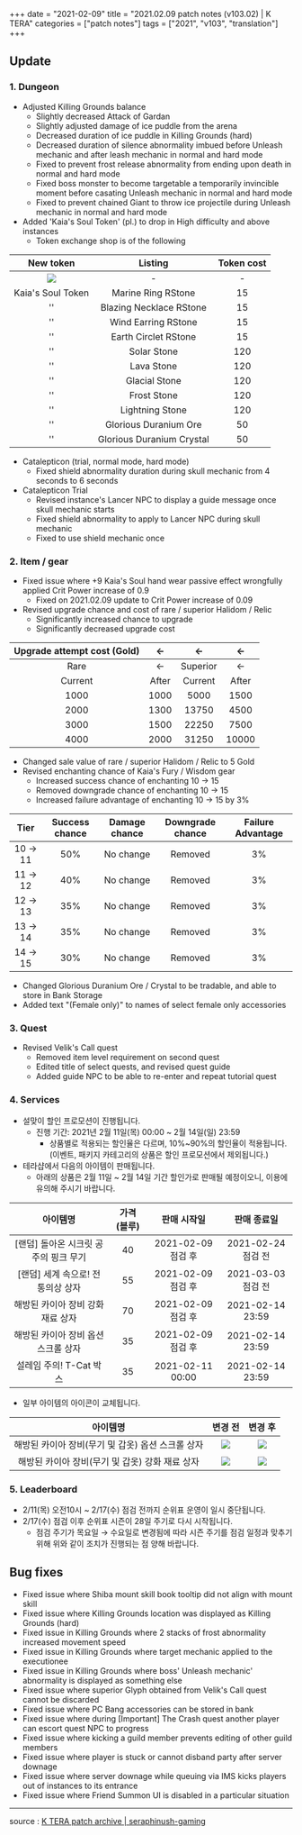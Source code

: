 +++
date = "2021-02-09"
title = "2021.02.09 patch notes (v103.02) | K TERA"
categories = ["patch notes"]
tags = ["2021", "v103", "translation"]
+++

[1]: /images/patch/v103-02_01.png
[2]: /images/patch/v103-02_02.png
[3]: /images/patch/v103-02_03.png
[4]: /images/patch/v103-02_04.png
[5]: /images/patch/v103-02_05.png

## Update

### 1. Dungeon
- Adjusted Killing Grounds balance
  - Slightly decreased Attack of Gardan
  - Slightly adjusted damage of ice puddle from the arena
  - Decreased duration of ice puddle in Killing Grounds (hard)
  - Decreased duration of silence abnormality imbued before Unleash mechanic and after leash mechanic in normal and hard mode
  - Fixed to prevent frost release abnormality from ending upon death in normal and hard mode
  - Fixed boss monster to become targetable a temporarily invincible moment before casating Unleash mechanic in normal and hard mode
  - Fixed to prevent chained Giant to throw ice projectile during Unleash mechanic in normal and hard mode
- Added 'Kaia's Soul Token' (pl.) to drop in High difficulty and above instances
  - Token exchange shop is of the following

| New token | Listing | Token cost |
| :-: | :-: | :-: |
| ![][1] | - | - |
| Kaia's Soul Token | Marine Ring RStone | 15 |
|''| Blazing Necklace RStone | 15 |
|''| Wind Earring RStone | 15 |
|''| Earth Circlet RStone | 15 |
|''| Solar Stone | 120 |
|''| Lava Stone | 120 |
|''| Glacial Stone | 120 |
|''| Frost Stone | 120 |
|''| Lightning Stone | 120 |
|''| Glorious Duranium Ore | 50 |
|''| Glorious Duranium Crystal | 50 |

- Catalepticon (trial, normal mode, hard mode)
  - Fixed shield abnormality duration during skull mechanic from 4 seconds to 6 seconds
- Catalepticon Trial
  - Revised instance's Lancer NPC to display a guide message once skull mechanic starts
  - Fixed shield abnormality to apply to Lancer NPC during skull mechanic
  - Fixed to use shield mechanic once

### 2. Item / gear
- Fixed issue where +9 Kaia's Soul hand wear passive effect wrongfully applied Crit Power increase of 0.9
  - Fixed on 2021.02.09 update to Crit Power increase of 0.09
- Revised upgrade chance and cost of rare / superior Halidom / Relic
  - Significantly increased chance to upgrade
  - Significantly decreased upgrade cost

| Upgrade attempt cost (Gold) | <- | <- | <- |
| :-: | :-: | :-: | :-: |
| Rare | <- | Superior | <- | 
| Current | After | Current | After |
| 1000 | 1000 | 5000 | 1500 |
| 2000 | 1300 | 13750 | 4500 |
| 3000 | 1500 | 22250 | 7500 |
| 4000 | 2000 | 31250 | 10000 |

- Changed sale value of rare / superior Halidom / Relic to 5 Gold
- Revised enchanting chance of Kaia's Fury / Wisdom gear
  - Increased success chance of enchanting 10 -> 15
  - Removed downgrade chance of enchanting 10 -> 15
  - Increased failure advantage of enchanting 10 -> 15 by 3%

| Tier | Success chance | Damage chance | Downgrade chance | Failure Advantage |
| :-: | :-: | :-: | :-: | :-: | 
| 10 → 11 | 50% | No change | Removed | 3% |
| 11 → 12 | 40% | No change | Removed | 3% |
| 12 → 13 | 35% | No change | Removed | 3% |
| 13 → 14 | 35% | No change | Removed | 3% |
| 14 → 15 | 30% | No change | Removed | 3% |

- Changed Glorious Duranium Ore / Crystal to be tradable, and able to store in Bank Storage
- Added text "(Female only)" to names of select female only accessories

### 3. Quest
- Revised Velik's Call quest
  - Removed item level requirement on second quest
  - Edited title of select quests, and revised quest guide
  - Added guide NPC to be able to re-enter and repeat tutorial quest

### 4. Services
- 설맞이 할인 프로모션이 진행됩니다. 
  - 진행 기간: 2021년 2월 11일(목) 00:00 ~ 2월 14일(일) 23:59
    - 상품별로 적용되는 할인율은 다르며, 10%~90%의 할인율이 적용됩니다. (이벤트, 패키지 카테고리의 상품은 할인 프로모션에서 제외됩니다.)
- 테라샵에서 다음의 아이템이 판매됩니다.
  - 아래의 상품은 2월 11일 ~ 2월 14일 기간 할인가로 판매될 예정이오니, 이용에 유의해 주시기 바랍니다.

| 아이템명 | 가격 (블루) | 판매 시작일 | 판매 종료일 |
| :-: | :-: | :-: | :-: |
| [랜덤] 돌아온 시크릿 공주의 핑크 무기 | 40 | 2021-02-09 점검 후 | 2021-02-24 점검 전 |
| [랜덤] 세계 속으로! 전통의상 상자 | 55 | 2021-02-09 점검 후 | 2021-03-03 점검 전 |
| 해방된 카이아 장비 강화 재료 상자 | 70 | 2021-02-09 점검 후 | 2021-02-14 23:59 |
| 해방된 카이아 장비 옵션 스크롤 상자 | 35 | 2021-02-09 점검 후 | 2021-02-14 23:59 |
| 설레임 주의! T-Cat 박스 | 35 | 2021-02-11 00:00 | 2021-02-14 23:59 |

- 일부 아이템의 아이콘이 교체됩니다.

| 아이템명 | 변경 전 | 변경 후 |
| :-: | :-: | :-: |
| 해방된 카이아 장비(무기 및 갑옷) 옵션 스크롤 상자 | ![][2] | ![][3] |
| 해방된 카이아 장비(무기 및 갑옷) 강화 재료 상자 | ![][4] | ![][5] |

### 5. Leaderboard
- 2/11(목) 오전10시 ~ 2/17(수) 점검 전까지 순위표 운영이 일시 중단됩니다.
- 2/17(수) 점검 이후 순위표 시즌이 28일 주기로 다시 시작됩니다.
  - 점검 주기가 목요일 → 수요일로 변경됨에 따라 시즌 주기를 점검 일정과 맞추기 위해 위와 같이 조치가 진행되는 점 양해 바랍니다.

## Bug fixes

- Fixed issue where Shiba mount skill book tooltip did not align with mount skill
- Fixed issue where Killing Grounds location was displayed as Killing Grounds (hard)
- Fixed issue in Killing Grounds where 2 stacks of frost abnormality increased movement speed
- Fixed issue in Killing Grounds where target mechanic applied to the executionee
- Fixed issue in Killing Grounds where boss' Unleash mechanic' abnormality is displayed as something else
- Fixed issue where superior Glyph obtained from Velik's Call quest cannot be discarded
- Fixed issue where PC Bang accessories can be stored in bank
- Fixed issue where during [Important] The Crash quest another player can escort quest NPC to progress
- Fixed issue where kicking a guild member prevents editing of other guild members
- Fixed issue where player is stuck or cannot disband party after server downage
- Fixed issue where server downage while queuing via IMS kicks players out of instances to its entrance
- Fixed issue where Friend Summon UI is disabled in a particular situation

----

source : [K TERA patch archive | seraphinush-gaming](/ko/patch/ko/2021/v103-02)
